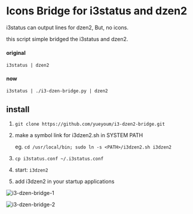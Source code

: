# Icons Bridge for i3status and dzen2

i3status can output lines for dzen2,
But, no icons.

this script simple bridged the i3status and dzen2.

#### original

    i3status | dzen2

#### now

    i3status | ./i3-dzen-bridge.py | dzen2


## install

1.  `git clone https://github.com/yueyoum/i3-dzen2-bridge.git`
2.  make a symbol link for i3dzen2.sh in SYSTEM PATH

    eg. `cd /usr/local/bin; sudo ln -s <PATH>/i3dzen2.sh i3dzen2`

3.  `cp i3status.conf ~/.i3status.conf`
4.  start: `i3dzen2`
5.  add i3dzen2 in your startup applications



![i3-dzen-bridge-1](http://i1297.photobucket.com/albums/ag23/yueyoum/dzen2-s_zps6c50c408.png)

![i3-dzen-bridge-2](http://i1297.photobucket.com/albums/ag23/yueyoum/dzen2-fullscreen_zps251e2f02.png)


